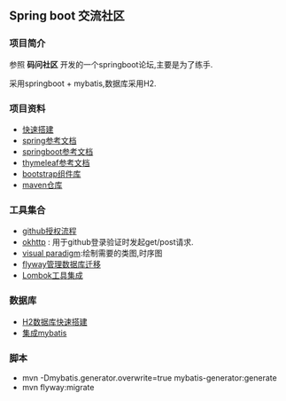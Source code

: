 ## Spring boot 交流社区

### 项目简介

参照 **码问社区** 开发的一个springboot论坛,主要是为了练手.

采用springboot + mybatis,数据库采用H2.

### 项目资料

* [快速搭建](https://spring.io/guides/gs/serving-web-content/)
* [spring参考文档](https://docs.spring.io/spring/docs/5.2.5.BUILD-SNAPSHOT/spring-framework-reference/web.html#spring-web)
* [springboot参考文档](https://docs.spring.io/spring-boot/docs/current/reference/htmlsingle/#boot-documentation)
* [thymeleaf参考文档](https://www.thymeleaf.org/doc/tutorials/3.0/usingthymeleaf.html#dialects-the-standard-dialect)
* [bootstrap组件库](https://v3.bootcss.com/components/#media)
* [maven仓库](https://mvnrepository.com/)

### 工具集合

* [github授权流程](https://developer.github.com/apps/building-oauth-apps/authorizing-oauth-apps/)
* [okhttp](https://square.github.io/okhttp/#license) : 用于github登录验证时发起get/post请求.
* [visual paradigm](https://www.visual-paradigm.com/cn/):绘制需要的类图,时序图
* [flyway管理数据库迁移](https://flywaydb.org/getstarted/firststeps/maven)
* [Lombok工具集成](https://projectlombok.org/features/all)

### 数据库

* [H2数据库快速搭建](https://www.h2database.com/html/quickstart.html)
* [集成mybatis](http://mybatis.org/spring-boot-starter/mybatis-spring-boot-autoconfigure/)

### 脚本

* mvn -Dmybatis.generator.overwrite=true mybatis-generator:generate
* mvn flyway:migrate

